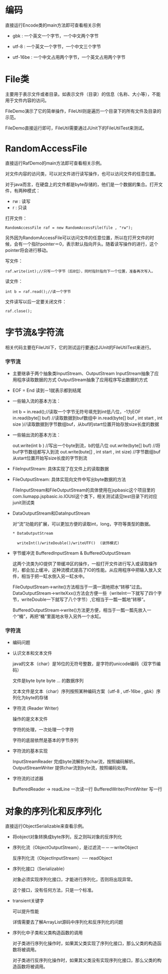 # 编码

直接运行Encode类的main方法即可查看相关示例

* gbk : 一个英文一个字节，一个中文两个字节

* utf-8 : 一个英文一个字节，一个中文三个字节

* utf-16be : 一个中文占用两个字节，一个英文占用两个字节



# File类

主要用于表示文件或者目录。如表示文件（目录）的信息（名称、大小等），不能用于文件内容的访问。

FileDemo演示了它的简单操作，FileUtil则是遍历一个目录下的所有文件及目录的示范。

FileDemo直接运行即可，FileUtil需要通过JUnit下的FileUtilTest来测试。

# RandomAccessFile

直接运行RafDemo的main方法即可查看相关示例。

对文件内容的访问类，可以对文件进行读写操作，也可以访问文件的任意位置。

对于java而言，在硬盘上的文件都是byte存储的，他们是一个数据的集合。打开文件，有两种模式：

* rw : 读写
* r : 只读

打开文件：

	RandomAccessFile raf = new RandomAccessFile(file , "rw");
	
另外因为RandomAccessFile可以访问文件的任意位置，所以在打开文件的时候，会有一个指针pointer＝0，表示默认指向开头。随着读写操作的进行，这个pointer将会进行移动。

写文件：

	raf.write(int);//只写一个字节（后8位），同时指针指向下一个位置，准备再次写入。
	
读文件：

	int b = raf.read();//读一个字节
	  
文件读写以后一定要关闭文件：

	raf.close();

# 字节流&字符流

相关代码主要在FileUtil下，它的测试运行要通过JUnit的FileUtilTest来进行。

### 字节流

* 主要继承于两个抽象类InputStream、OutputStream
		InputStream抽象了应用程序读取数据的方式
		OutputStream抽象了应用程序写出数据的方式

* EOF = End 读到－1就表示都到结尾

* 一些输入流的基本方法：
	
	int b = in.read();//读取一个字节无符号填充到int低八位，-1为EOF
	in.read(byte[] buf) //读取数据到buf数组中
	in.read(byte[] buf , int start , int size )//读取数据到字节数组buf，从buf的start位置开始存放size长度的数据

* 一些输出流的基本方法：

	out.write(int b ) //写出一个byte到流，b的低八位
	out.write(byte[] buf) //将buf字节数组都写入到流
	out.write(bute[] , int start , int size) //字节数组buf从start位置开始写size长度的字节到流
	
* FileInputStream: 具体实现了在文件上的读取数据

* FileOutputStream: 具体实现向文件中写出byte数据的方法

	FileInputStream和FileOutputStream的具体使用在jspbasic这个项目里的com.liumapp.jspbasic.io.IOUtil这个类下，相关测试请见test目录下的对应junit测试类
	
* DataOutputStream和DataInputStream

	对“流”功能的扩展，可以更加方便的读取int，long，字符等类型的数据。

	  * DataOutputStream
	  
		writeInt()/writeDouble()/writeUTF()  (装饰模式)


* 字节缓冲流 BufferedInputStream & BufferedOutputStream

	这两个流类为IO提供了带缓冲区的操作，一般打开文件进行写入或读取操作时，都会加上缓冲，这种流模式提高了IO的性能。从应用程序中把输入放入文件，相当于把一缸水倒入另一缸水中。
	
	FileOutputStream->write()方法相当于一滴一滴地把水“转移”过去。DataOutputStream->writeXxx()方法会方便一些（writeInt一下就写了四个字节，writeDouble一下就写了八个字节）,它相当于一瓢一瓢地“转移”。
	
	BufferedOutputStream->write()方法更方便，相当于一瓢一瓢先放入一个“桶”，再把“桶”里面地水导入另外一个水缸。
	 
### 字符流

* 编码问题

* 认识文本和文本文件

    java的文本（char）是16位的无符号整数，是字符的unicode编码（双字节编码）
    
    文件是byte byte byte ... 的数据序列

    文本文件是文本（char）序列按照某种编码方案（utf-8 , utf-16be , gbk）序列化为byte的存储

* 字符流 (Reader Writer)

    操作的是文本文件

    字符的处理，一次处理一个字符
    
    字符的底层依然是基本的字节序列

* 字符流的基本实现
    
    InputStreamReader 完成byte流解析为char流，按照编码解析。
    OutputStreamWriter 提供char流到byte流，按照编码处理。

* 字符流的过滤器

    BufferedReader -> readLine 一次读一行
    BufferedWriter/PrintWriter 写一行

# 对象的序列化和反序列化

直接运行ObjectSerializable来查看示例。

* 将object对象转换成byte序列，反之则叫对象的反序列化

* 序列化流（ObjectOutputStream），是过滤流－－－writeObject

    反序列化流（ObjectInputStream）--- readObject

* 序列化接口（Serializable）

    对象必须实现序列化接口，才能进行序列化，否则将出现异常。
    
    这个接口，没有任何方法，只是一个标准。

* transient关键字

    可以提升性能
    
    详情需要去了解ArrayList源码中序列化和反序列化的问题

* 序列化中子类和父类构造函数的调用

    对子类进行序列化操作时，如果其父类实现了序列化接口，那么父类的构造函数将被调用。
    
    对子类进行反序列化操作时，如果其父类没有实现序列化接口，那么父类的构造函数将被调用。
